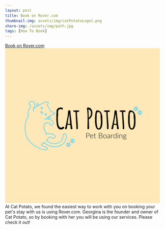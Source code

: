 ```yaml
---
layout: post
title: Book on Rover.com
thumbnail-img: assets/img/catPotatoLogo1.png
share-img: /assets/img/path.jpg
tags: [How To Book]
---
```

[Book on Rover.com](https://www.rover.com/members/georgina-c-cat-whisperer)
[![Cat Potato Logo](/assets/img/catPotatoLogo1.png)](https://www.rover.com/members/georgina-c-cat-whisperer)
At Cat Potato, we found the easiest way to work with you on booking your pet's stay with us is using Rover.com. Georgina is the founder and owner of Cat Potato, so by booking with her you will be using our services. Please check it out! 
